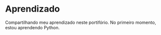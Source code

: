 # Aprendizado 
 Compartilhando meu aprendizado neste portifório. No primeiro momento, estou aprendendo Python.
